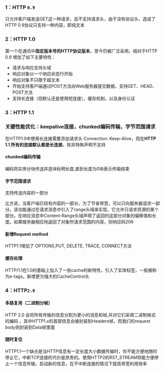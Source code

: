 ### 1：HTTP `0.9`

只允许客户端发送GET这一种请求，且不支持请求头，由于没有协议头，造成了HTTP 0.9协议只支持一种内容，即纯文本

### 2：HTTP 1.0

第一个在通讯中**指定版本号的HTTP协议版本**，至今仍被广泛采用。相对于HTTP 0.9 增加了如下主要特性：

- 请求与响应支持头域
- 响应对象以一个响应状态行开始
- 响应对象不只限于超文本
- 开始支持客户端通过POST方法向Web服务器提交数据，支持GET、HEAD、POST方法
- 支持长连接（但默认还是使用短连接），缓存机制，以及身份认证 

### 3：HTTP 1.1

### 关键性能优化：keepalive连接，chunked编码传输，字节范围请求

在HTTP1.0中使用长连接需要添加请求头 Connection: Keep-Alive，而在**HTTP 1.1 所有的连接默认都是长连接**，除非特殊声明不支持

#### chunked编码传输

编码将实体分块传送并逐块标明长度,直到长度为0块表示传输结束

#### 字节范围请求

支持传送内容的一部分

比方说，当客户端已经有内容的一部分，为了节省带宽，可以只向服务器请求一部分。该功能通过在请求消息中引入了range头域来实现，它允许只请求资源的某个部分。在响应消息中Content-Range头域声明了返回的这部分对象的偏移值和长度。如果服务器相应地返回了对象所请求范围的内容，则响应码206

#### 新增Request method

HTTP1.1增加了 OPTIONS,PUT, DELETE, TRACE, CONNECT方法

#### 缓存处理

HTTP/1.1在1.0的基础上加入了一些cache的新特性，引入了实体标签，一般被称为e-tags，新增更为强大的CacheControl头

### 4：HTTP`2.0`

#### 多路复用（二进制分帧）

HTTP 2.0 会将所有传输的信息分割为更小的消息和帧,并对它们采用二进制格式的编码 ，其中HTTP1.x的首部信息会被封装到Headers帧，而我们的request body则封装到Data帧里面

#### 随时复位

HTTP1.1一个缺点是当HTTP信息有一定长度大小数据传输时，你不能方便地随时停止它，中断TCP连接的代价是昂贵的。使用HTTP2的RST_STREAM将能方便停止一个信息传输，启动新的信息，在不中断连接的情况下提高带宽利用效率





